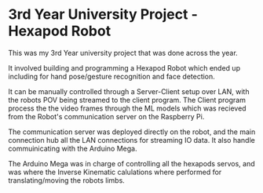 # 3rd Year University Project - Hexapod Robot
 This was my 3rd Year university project that was done across the year.

It involved building and programming a Hexapod Robot which ended up including for hand pose/gesture recognition and face detection.

It can be manually controlled through a Server-Client setup over LAN, with the robots POV being streamed to the client program.
The Client program process the the video frames through the ML models which was recieved from the Robot's communication server on the Raspberry Pi.

The communication server was deployed directly on the robot, and the main connection hub all the LAN connections for streaming IO data. It also handle commuinicating with the Arduino Mega.

The Arduino Mega was in charge of controlling all the hexapods servos, and was where the Inverse Kinematic calulations where performed for translating/moving the robots limbs.

